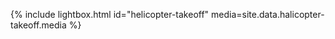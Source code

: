 <link rel="stylesheet" href="/assets/css/lightbox.css">

{% include lightbox.html id="helicopter-takeoff" media=site.data.halicopter-takeoff.media %}
